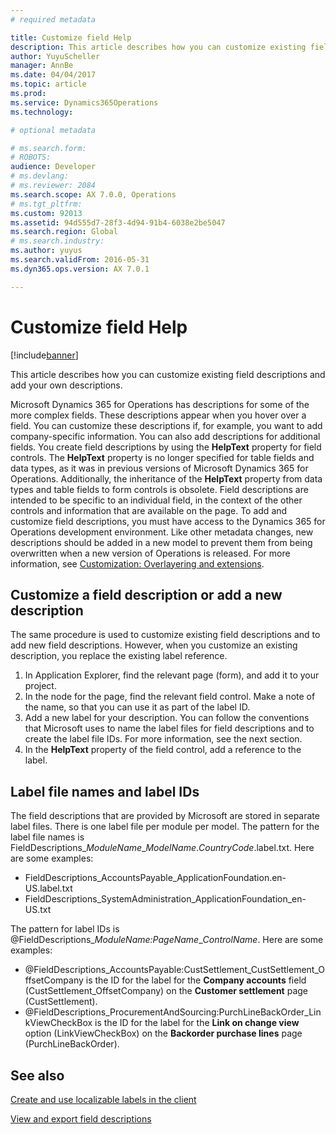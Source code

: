 ```yaml
---
# required metadata

title: Customize field Help
description: This article describes how you can customize existing field descriptions and add your own descriptions.
author: YuyuScheller
manager: AnnBe
ms.date: 04/04/2017
ms.topic: article
ms.prod: 
ms.service: Dynamics365Operations
ms.technology: 

# optional metadata

# ms.search.form: 
# ROBOTS: 
audience: Developer
# ms.devlang: 
# ms.reviewer: 2084
ms.search.scope: AX 7.0.0, Operations
# ms.tgt_pltfrm: 
ms.custom: 92013
ms.assetid: 94d555d7-28f3-4d94-91b4-6038e2be5047
ms.search.region: Global
# ms.search.industry: 
ms.author: yuyus
ms.search.validFrom: 2016-05-31
ms.dyn365.ops.version: AX 7.0.1

---
```


# Customize field Help

[!include[banner](../includes/banner.md)]


This article describes how you can customize existing field descriptions and add your own descriptions.

Microsoft Dynamics 365 for Operations has descriptions for some of the more complex fields. These descriptions appear when you hover over a field. You can customize these descriptions if, for example, you want to add company-specific information. You can also add descriptions for additional fields. You create field descriptions by using the **HelpText** property for field controls. The **HelpText** property is no longer specified for table fields and data types, as it was in previous versions of Microsoft Dynamics 365 for Operations. Additionally, the inheritance of the **HelpText** property from data types and table fields to form controls is obsolete. Field descriptions are intended to be specific to an individual field, in the context of the other controls and information that are available on the page. To add and customize field descriptions, you must have access to the Dynamics 365 for Operations development environment. Like other metadata changes, new descriptions should be added in a new model to prevent them from being overwritten when a new version of Operations is released. For more information, see [Customization: Overlayering and extensions](..\extensibility\customization-overlayering-extensions.md).

## Customize a field description or add a new description
The same procedure is used to customize existing field descriptions and to add new field descriptions. However, when you customize an existing description, you replace the existing label reference.

1.  In Application Explorer, find the relevant page (form), and add it to your project.
2.  In the node for the page, find the relevant field control. Make a note of the name, so that you can use it as part of the label ID.
3.  Add a new label for your description. You can follow the conventions that Microsoft uses to name the label files for field descriptions and to create the label file IDs. For more information, see the next section.
4.  In the **HelpText** property of the field control, add a reference to the label.

## Label file names and label IDs
The field descriptions that are provided by Microsoft are stored in separate label files. There is one label file per module per model. The pattern for the label file names is FieldDescriptions\_*ModuleName*\_*ModelName*.*CountryCode*.label.txt. Here are some examples:

-   FieldDescriptions\_AccountsPayable\_ApplicationFoundation.en-US.label.txt
-   FieldDescriptions\_SystemAdministration\_ApplicationFoundation\_en-US.txt

The pattern for label IDs is @FieldDescriptions\_*ModuleName:PageName*\_*ControlName*. Here are some examples:

-   @FieldDescriptions\_AccountsPayable:CustSettlement\_CustSettlement\_OffsetCompany is the ID for the label for the **Company accounts** field (CustSettlement\_OffsetCompany) on the **Customer settlement** page (CustSettlement).
-   @FieldDescriptions\_ProcurementAndSourcing:PurchLineBackOrder\_LinkViewCheckBox is the ID for the label for the **Link on change view** option (LinkViewCheckBox) on the **Backorder purchase lines** page (PurchLineBackOrder).


See also
--------

[Create and use localizable labels in the client](create-localizable-labels-client.md)

[View and export field descriptions](/dynamics365/operations/get-started/view-export-field-descriptions)



